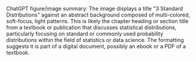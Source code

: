 ChatGPT figure/image summary: The image displays a title "3 Standard Distributions" against an abstract background composed of multi-colored, soft-focus, light patterns. This is likely the chapter heading or section title from a textbook or publication that discusses statistical distributions, particularly focusing on standard or commonly used probability distributions within the field of statistics or data science. The formatting suggests it is part of a digital document, possibly an ebook or a PDF of a textbook.